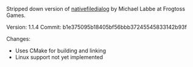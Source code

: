 Stripped down version of [nativefiledialog](https://github.com/mlabbe/nativefiledialog) by Michael Labbe at Frogtoss Games.

Version: 1.1.4
Commit: b1e375095b18405bf56bbb37245545833142b93f

Changes:
* Uses CMake for building and linking
* Linux support not yet implemented
